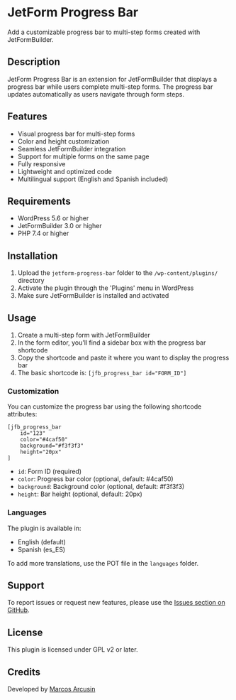 # JetForm Progress Bar

Add a customizable progress bar to multi-step forms created with JetFormBuilder.

## Description

JetForm Progress Bar is an extension for JetFormBuilder that displays a progress bar while users complete multi-step forms. The progress bar updates automatically as users navigate through form steps.

## Features

- Visual progress bar for multi-step forms
- Color and height customization
- Seamless JetFormBuilder integration
- Support for multiple forms on the same page
- Fully responsive
- Lightweight and optimized code
- Multilingual support (English and Spanish included)

## Requirements

- WordPress 5.6 or higher
- JetFormBuilder 3.0 or higher
- PHP 7.4 or higher

## Installation

1. Upload the `jetform-progress-bar` folder to the `/wp-content/plugins/` directory
2. Activate the plugin through the 'Plugins' menu in WordPress
3. Make sure JetFormBuilder is installed and activated

## Usage

1. Create a multi-step form with JetFormBuilder
2. In the form editor, you'll find a sidebar box with the progress bar shortcode
3. Copy the shortcode and paste it where you want to display the progress bar
4. The basic shortcode is: `[jfb_progress_bar id="FORM_ID"]`

### Customization

You can customize the progress bar using the following shortcode attributes:

```
[jfb_progress_bar 
    id="123" 
    color="#4caf50" 
    background="#f3f3f3" 
    height="20px"
]
```

- `id`: Form ID (required)
- `color`: Progress bar color (optional, default: #4caf50)
- `background`: Background color (optional, default: #f3f3f3)
- `height`: Bar height (optional, default: 20px)

### Languages

The plugin is available in:
- English (default)
- Spanish (es_ES)

To add more translations, use the POT file in the `languages` folder.

## Support

To report issues or request new features, please use the [Issues section on GitHub](https://github.com/marcosarcusin/JetFormBuilder-Progress-Bar/issues).

## License

This plugin is licensed under GPL v2 or later.

## Credits

Developed by [Marcos Arcusin](https://github.com/marcosarcusin) 